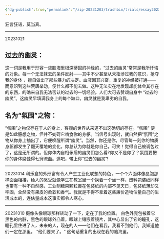 ```yaml
---
{"dg-publish":true,"permalink":"/zip-20231203/trashbin/trials/essay20231021/","title":"231021","created":"2024-02-19T10:27:12.205+08:00","updated":"2024-02-19T10:27:12.205+08:00"}
---
```




狂言狂语，莫当真。
***
20231021
## 过去的幽灵：
这一词是我用于形容一些脑海里根深蒂固的神经的，“过去的幽灵”常常是我所忏悔的对象。每一个无法抹去的条件反射——其中不少甚至从未指涉过我的意识，抢夺我的身体 ，擅自做出了那些暴力的决定。血液因其兴奋，重复的神经被打通——而意识到这些荒唐举动，便什么都不能去做。这种无法实在地发现却能体会其存在的东西，的确来自我无法否认的过去的一切经验。人们大可去赞颂自身中 “过去的幽灵”。这幽灵早填满我身上的每个缺口，幽灵就是我卑劣的自我。
## 名为“氛围”之物：
“氛围”之物仅存在于人的身上，客观的世界从来道不出这确切的存在。“氛围” 便是如此臆想之物，但并不妨碍它啃食你的身躯。当信号出现时，就自然把“氛围”之物从你身上抽出了，它便唤醒所谓“幽灵”。当然，你还是你，尽管每一刻你的物质身躯都发生了翻天覆地的变化，你总认为你就是你自己，可笑！觉得自己被调包过了，这是无所谓的。但你体内自相矛盾的幽灵们怎么看?你又不是你了？氛围要把你的身体腐蚀得七窍流血。逃吧，带上你“过去的幽灵”!
***
20231014
利乐盒的外形富有令人产生工业化联想的特色，一个个六面体像晶胞那样面面相接，给人的感受就像学生在教室里一个换着一个坐一样，塑料包装纸同样也带有一种不自然感，工业制糖果颗粒裹在包装纸的内部不见天日，包装纸薄却又牢固，全然没有果皮的柔软和香气。我就是不得不拿着这些廉价造物估量自己的生活成本的，连估量成本这事实都令人寒心。

***
20231010
摄像头像眼球那样转动了一下，定在了我的位置。
白色外壳包被着它黑色的内脏，黑色的眼球外凸着。眼球上镶嵌着镜片，其中心显出了它的瞳孔，这瞳孔里住进了人，未来的人，现在的人——他们在看我，我看不到他们。我知道他们一定在那里。
“他们要来了。“
这句话重复的出现在我的脑海里。